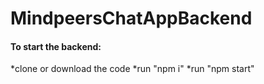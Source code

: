 ﻿# MindpeersChatAppBackend

<h4>To start the backend:</h4>

*clone or download the code
*run "npm i" 
*run "npm start"
